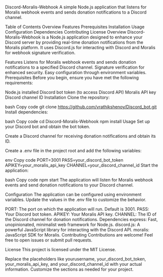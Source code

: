 Discord-Moralis-Webhook
A simple Node.js application that listens for Moralis webhook events and sends donation notifications to a Discord channel.

Table of Contents
Overview
Features
Prerequisites
Installation
Usage
Configuration
Dependencies
Contributing
License
Overview
Discord-Moralis-Webhook is a Node.js application designed to enhance your Discord server by providing real-time donation notifications from the Moralis platform. It uses Discord.js for interacting with Discord and Moralis for webhook signature verification.

Features
Listens for Moralis webhook events and sends donation notifications to a specified Discord channel.
Signature verification for enhanced security.
Easy configuration through environment variables.
Prerequisites
Before you begin, ensure you have met the following requirements:

Node.js installed
Discord bot token (to access Discord API)
Moralis API key
Discord channel ID
Installation
Clone the repository:

bash
Copy code
git clone https://github.com/vrathikshenoy/Discord_bot.git
Install dependencies:

bash
Copy code
cd Discord-Moralis-Webhook
npm install
Usage
Set up your Discord bot and obtain the bot token.

Create a Discord channel for receiving donation notifications and obtain its ID.

Create a .env file in the project root and add the following variables:

env
Copy code
PORT=3001
PASS=your_discord_bot_token
APIKEY=your_moralis_api_key
CHANNEL=your_discord_channel_id
Start the application:

bash
Copy code
npm start
The application will listen for Moralis webhook events and send donation notifications to your Discord channel.

Configuration
The application can be configured using environment variables. Update the values in the .env file to customize the behavior.

PORT: The port on which the application will run. Default is 3001.
PASS: Your Discord bot token.
APIKEY: Your Moralis API key.
CHANNEL: The ID of the Discord channel for donation notifications.
Dependencies
express: Fast, unopinionated, minimalist web framework for Node.js.
discord.js: A powerful JavaScript library for interacting with the Discord API.
moralis: JavaScript SDK for Moralis.
Contributing
Contributions are welcome! Feel free to open issues or submit pull requests.

License
This project is licensed under the MIT License.

Replace the placeholders like yourusername, your_discord_bot_token, your_moralis_api_key, and your_discord_channel_id with your actual information. Customize the sections as needed for your project.
